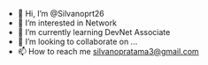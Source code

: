 - 👋 Hi, I’m @Silvanoprt26
- 👀 I’m interested in Network
- 🌱 I’m currently learning DevNet Associate
- 💞️ I’m looking to collaborate on ...
- 📫 How to reach me silvanopratama3@gmail.com

<!---
Silvanoprt26/Silvanoprt26 is a ✨ special ✨ repository because its `README.md` (this file) appears on your GitHub profile.
You can click the Preview link to take a look at your changes.
--->
